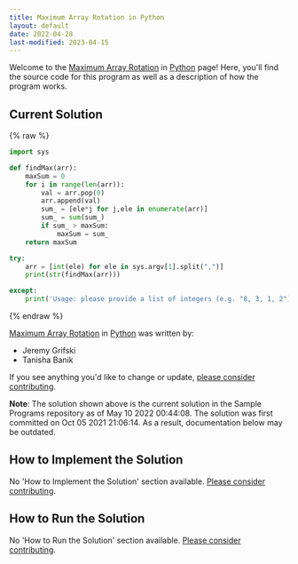 ```yaml
---
title: Maximum Array Rotation in Python
layout: default
date: 2022-04-28
last-modified: 2023-04-15
---
```


Welcome to the [Maximum Array Rotation](https://sampleprograms.io/projects/maximum-array-rotation) in [Python](https://sampleprograms.io/languages/python) page! Here, you'll find the source code for this program as well as a description of how the program works.

## Current Solution

{% raw %}

```python
import sys

def findMax(arr):
    maxSum = 0
    for i in range(len(arr)):
        val = arr.pop(0)
        arr.append(val)
        sum_ = [ele*j for j,ele in enumerate(arr)]
        sum_ = sum(sum_)
        if sum_ > maxSum:
            maxSum = sum_
    return maxSum

try:
    arr = [int(ele) for ele in sys.argv[1].split(",")]
    print(str(findMax(arr)))

except:
    print('Usage: please provide a list of integers (e.g. "8, 3, 1, 2")')
```

{% endraw %}

[Maximum Array Rotation](https://sampleprograms.io/projects/maximum-array-rotation) in [Python](https://sampleprograms.io/languages/python) was written by:

- Jeremy Grifski
- Tanisha Banik

If you see anything you'd like to change or update, [please consider contributing](https://github.com/TheRenegadeCoder/sample-programs).

**Note**: The solution shown above is the current solution in the Sample Programs repository as of May 10 2022 00:44:08. The solution was first committed on Oct 05 2021 21:06:14. As a result, documentation below may be outdated.

## How to Implement the Solution

No 'How to Implement the Solution' section available. [Please consider contributing](https://github.com/TheRenegadeCoder/sample-programs-website).

## How to Run the Solution

No 'How to Run the Solution' section available. [Please consider contributing](https://github.com/TheRenegadeCoder/sample-programs-website).